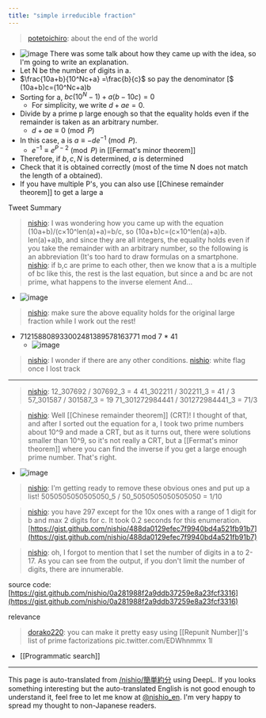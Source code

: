 ```yaml
---
title: "simple irreducible fraction"
---
```


> [potetoichiro](https://twitter.com/potetoichiro/status/1383404029397508108): about the end of the world
- ![image](https://gyazo.com/11d10ff87e903baa96b7c276ede6e35c/thumb/1000)
There was some talk about how they came up with the idea, so I'm going to write an explanation.
- Let N be the number of digits in a.
- $\frac{10a+b}{10^Nc+a} =\frac{b}{c}$ so pay the denominator [$ (10a+b)c=(10^Nc+a)b
- Sorting for a, $bc(10^N-1)+a(b-10c) = 0$
    - For simplicity, we write $d+ae = 0$.
- Divide by a prime p large enough so that the equality holds even if the remainder is taken as an arbitrary number.
    - $d+ae\equiv 0 \pmod{P}$
- In this case, a is $a \equiv -de^{-1} \pmod{P}$.
    - $e^{-1} \equiv e^{P-2} \pmod{P}$ in [[Fermat's minor theorem]]
- Therefore, if $b,c,N$ is determined, $a$ is determined
- Check that it is obtained correctly (most of the time N does not match the length of a obtained).
- If you have multiple P's, you can also use [[Chinese remainder theorem]] to get a large a

Tweet Summary
> [nishio](https://twitter.com/nishio/status/1383426860114014210): I was wondering how you came up with the equation (10a+b)/(c×10^len(a)+a)=b/c, so (10a+b)c=(c×10^len(a)+a)b. len(a)+a)b, and since they are all integers, the equality holds even if you take the remainder with an arbitrary number, so the following is an abbreviation (It's too hard to draw formulas on a smartphone.
> [nishio](https://twitter.com/nishio/status/1383431158592012311): if b,c are prime to each other, then we know that a is a multiple of bc like this, the rest is the last equation, but since a and bc are not prime, what happens to the inverse element And...
- ![image](https://gyazo.com/cca80e7ace0ea2b3aeaff657165a6978/thumb/1000)
> [nishio](https://twitter.com/nishio/status/1383433767411347456): make sure the above equality holds for the original large fraction while I work out the rest!
- 712158808933002481389578163771 mod 7 * 41
    - ![image](https://gyazo.com/d8c779d5ec929797f9cb17a8bb7969bd/thumb/1000)

> [nishio](https://twitter.com/nishio/status/1383437077706985475): I wonder if there are any other conditions.
> [nishio](https://twitter.com/nishio/status/1383439224137912339): white flag once I lost track

-----

> [nishio](https://twitter.com/nishio/status/1383463045976903681): 12_307692 / 307692_3 = 4
> 41_302211 / 302211_3 = 41 / 3
> 57_301587 / 301587_3 = 19
> 71_301272984441 / 301272984441_3 = 71/3

> [nishio](https://twitter.com/nishio/status/1383466772611796995): Well [[Chinese remainder theorem]] (CRT)! I thought of that, and after I sorted out the equation for a, I took two prime numbers about 10^9 and made a CRT, but as it turns out, there were solutions smaller than 10^9, so it's not really a CRT, but a [[Fermat's minor theorem]] where you can find the inverse if you get a large enough prime number. That's right.
- ![image](https://gyazo.com/98dd3480a3bf250b63cdfb1fc04fe99a/thumb/1000)

> [nishio](https://twitter.com/nishio/status/1383467641721921541): I'm getting ready to remove these obvious ones and put up a list!
> 5050505050505050_5 / 50_5050505050505050 = 1/10

> [nishio](https://twitter.com/nishio/status/1383468653354520582): you have 297 except for the 10x ones with a range of 1 digit for b and max 2 digits for c. It took 0.2 seconds for this enumeration.
> [https://gist.github.com/nishio/488da0129efec7f9940bd4a521fb91b7](https://gist.github.com/nishio/488da0129efec7f9940bd4a521fb91b7)

> [nishio](https://twitter.com/nishio/status/1383470519895216128): oh, I forgot to mention that I set the number of digits in a to 2-17. As you can see from the output, if you don't limit the number of digits, there are innumerable.

source code: [https://gist.github.com/nishio/0a281988f2a9ddb37259e8a23fcf3316](https://gist.github.com/nishio/0a281988f2a9ddb37259e8a23fcf3316)

relevance
> [dorako220](https://twitter.com/dorako220/status/1383427993838649345): you can make it pretty easy using [[Repunit Number]]'s list of prime factorizations pic.twitter.com/EDWhnmmx 1l

- [[Programmatic search]]

---
This page is auto-translated from [/nishio/簡単約分](https://scrapbox.io/nishio/簡単約分) using DeepL. If you looks something interesting but the auto-translated English is not good enough to understand it, feel free to let me know at [@nishio_en](https://twitter.com/nishio_en). I'm very happy to spread my thought to non-Japanese readers.